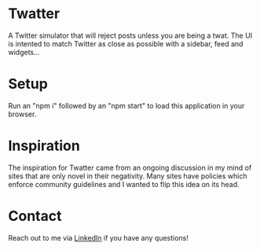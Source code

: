 # Twatter

A Twitter simulator that will reject posts unless you are being a twat. The UI is intented to match Twitter as close as possible with a sidebar, feed and widgets...

# Setup

Run an "npm i" followed by an "npm start" to load this application in your browser.

# Inspiration

The inspiration for Twatter came from an ongoing discussion in my mind of sites that are only novel in their negativity. Many sites have policies which enforce community guidelines and I wanted to flip this idea on its head.

# Contact

Reach out to me via [LinkedIn]('http://linkedin.com/in/lucasthinnes') if you have any questions!
